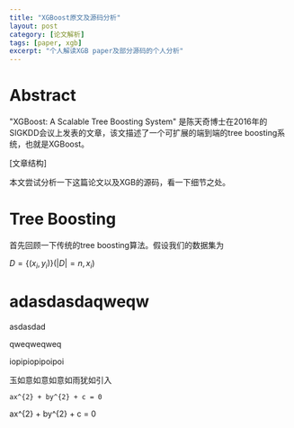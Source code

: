 ```yaml
---
title: "XGBoost原文及源码分析"
layout: post
category: [论文解析]
tags: [paper, xgb]
excerpt: "个人解读XGB paper及部分源码的个人分析"
---
```


# Abstract

"XGBoost: A Scalable Tree Boosting System" 是陈天奇博士在2016年的SIGKDD会议上发表的文章，该文描述了一个可扩展的端到端的tree boosting系统，也就是XGBoost。

[文章结构]

本文尝试分析一下这篇论文以及XGB的源码，看一下细节之处。

# Tree Boosting

首先回顾一下传统的tree boosting算法。假设我们的数据集为

$D = \{(x_i, y_i)\} (|D| = n, x_i )​$

# adasdasdaqweqw

asdasdad

qweqweqweq

iopipiopipoipoi

玉如意如意如意如雨犹如引入

```
ax^{2} + by^{2} + c = 0
```

ax^{2} + by^{2} + c = 0

